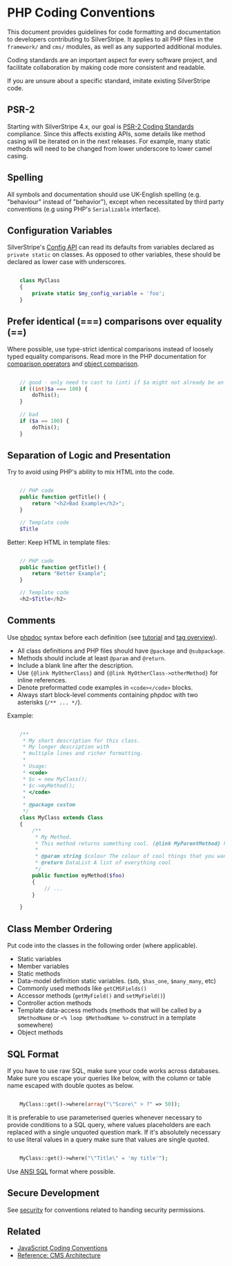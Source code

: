 # PHP Coding Conventions

This document provides guidelines for code formatting and documentation
to developers contributing to SilverStripe. It applies to all PHP files
in the `framework/` and `cms/` modules, as well as any supported additional modules.

Coding standards are an important aspect for every software project,
and facilitate collaboration by making code more consistent and readable.

If you are unsure about a specific standard, imitate existing SilverStripe code.

## PSR-2

Starting with SilverStripe 4.x, our goal is [PSR-2 Coding Standards](http://www.php-fig.org/psr/psr-2/) compliance.
Since this affects existing APIs, some details like method casing will be iterated on in the next releases.
For example, many static methods will need to be changed from lower underscore to lower camel casing. 
 
## Spelling

All symbols and documentation should use UK-English spelling (e.g. "behaviour" instead of "behavior"),
except when necessitated by third party conventions (e.g using PHP's `Serializable` interface).

## Configuration Variables

SilverStripe's [Config API]() can read its defaults from variables declared as `private static` on classes.
As opposed to other variables, these should be declared as lower case with underscores.


```php

	class MyClass
	{
	    private static $my_config_variable = 'foo';
	}
```

## Prefer identical (===) comparisons over equality (==)

Where possible, use type-strict identical comparisons instead of loosely typed equality comparisons.
Read more in the PHP documentation for [comparison operators](http://php.net/manual/en/language.operators.comparison.php) and [object comparison](http://php.net/manual/en/language.oop5.object-comparison.php).


```php

	// good - only need to cast to (int) if $a might not already be an int
	if ((int)$a === 100) {
	    doThis();
	}
	
	// bad
	if ($a == 100) {
	    doThis();
	}
```

## Separation of Logic and Presentation

Try to avoid using PHP's ability to mix HTML into the code.


```php

	// PHP code
	public function getTitle() {
		return "<h2>Bad Example</h2>";
	}

	// Template code
	$Title
```

Better: Keep HTML in template files:


```php

	// PHP code
	public function getTitle() {
		return "Better Example";
	}

	// Template code
	<h2>$Title</h2>
```

## Comments

Use [phpdoc](http://phpdoc.org/) syntax before each definition (see [tutorial](http://manual.phpdoc.org/HTMLSmartyConverter/HandS/phpDocumentor/tutorial_phpDocumentor.quickstart.pkg.html)
and [tag overview](http://manual.phpdoc.org/HTMLSmartyConverter/HandS/phpDocumentor/tutorial_tags.pkg.html)).

 * All class definitions and PHP files should have `@package` and `@subpackage`.
 * Methods should include at least `@param` and `@return`.
 * Include a blank line after the description.
 * Use `{@link MyOtherClass}` and `{@link MyOtherClass->otherMethod}` for inline references.
 * Denote preformatted code examples in `<code></code>` blocks.
 * Always start block-level comments containing phpdoc with two asterisks (`/** ... */`).

Example:


```php

	/**
	 * My short description for this class.
	 * My longer description with
	 * multiple lines and richer formatting.
	 *
	 * Usage:
	 * <code>
	 * $c = new MyClass();
	 * $c->myMethod();
	 * </code>
	 *
	 * @package custom
	 */
	class MyClass extends Class
	{
        /**
         * My Method.
         * This method returns something cool. {@link MyParentMethod} has other cool stuff in it.
         *
         * @param string $colour The colour of cool things that you want
         * @return DataList A list of everything cool
         */
        public function myMethod($foo)
        {
            // ...
        }

	}
```

## Class Member Ordering

Put code into the classes in the following order (where applicable).

 *  Static variables
 *  Member variables
 *  Static methods
 *  Data-model definition static variables.  (`$db`, `$has_one`, `$many_many`, etc)
 *  Commonly used methods like `getCMSFields()`
 *  Accessor methods (`getMyField()` and `setMyField()`)
 *  Controller action methods
 *  Template data-access methods (methods that will be called by a `$MethodName` or `<% loop $MethodName %>` construct in a template somewhere)
 *  Object methods

## SQL Format

If you have to use raw SQL, make sure your code works across databases. Make sure you escape your queries like below,
with the column or table name escaped with double quotes as below.


```php

	MyClass::get()->where(array("\"Score\" > ?" => 50));
```

It is preferable to use parameterised queries whenever necessary to provide conditions
to a SQL query, where values placeholders are each replaced with a single unquoted question mark.
If it's absolutely necessary to use literal values in a query make sure that values
are single quoted.


```php

	MyClass::get()->where("\"Title\" = 'my title'");
```

Use [ANSI SQL](http://en.wikipedia.org/wiki/SQL#Standardization) format where possible.

## Secure Development

See [security](/developer_guides/security) for conventions related to handing security permissions.

## Related

 * [JavaScript Coding Conventions](/contributing/javascript_coding_conventions)
 * [Reference: CMS Architecture](/developer_guides/customising_the_admin_interface/cms_architecture)
